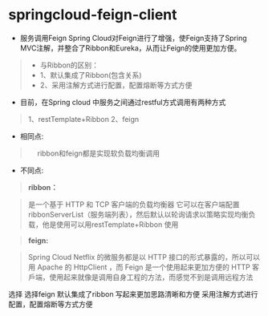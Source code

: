 # springcloud-feign-client

* 服务调用Feign
Spring Cloud对Feign进行了增强，使Feign支持了Spring MVC注解，并整合了Ribbon和Eureka，从而让Feign的使用更加方便。

> * 与Ribbon的区别：
> * 1、默认集成了Ribbon(包含关系)
> * 2、采用注解方式进行配置，配置熔断等方式方便

* 目前，在Spring cloud 中服务之间通过restful方式调用有两种方式 
> 1、restTemplate+Ribbon 
> 2、feign

* 相同点:

>　 ribbon和feign都是实现软负载均衡调用

* 不同点:

> **ribbon：**

> 是一个基于 HTTP 和 TCP 客户端的负载均衡器 
> 它可以在客户端配置 ribbonServerList（服务端列表），然后默认以轮询请求以策略实现均衡负载，他是使用可以用restTemplate+Ribbon 使用

> **feign:**

> Spring Cloud Netflix 的微服务都是以 HTTP 接口的形式暴露的，所以可以用 Apache 的 HttpClient ，而 Feign 是一个使用起来更加方便的 HTTP 客戶端，使用起来就像是调用自身工程的方法，而感觉不到是调用远程方法

选择
选择feign
默认集成了ribbon
写起来更加思路清晰和方便
采用注解方式进行配置，配置熔断等方式方便